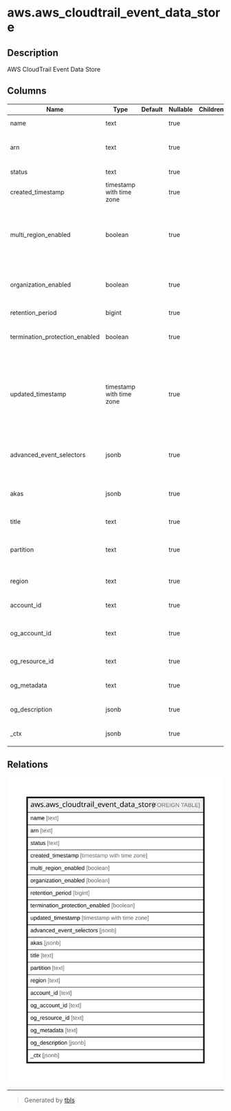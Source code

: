 # aws.aws_cloudtrail_event_data_store

## Description

AWS CloudTrail Event Data Store

## Columns

| Name | Type | Default | Nullable | Children | Parents | Comment |
| ---- | ---- | ------- | -------- | -------- | ------- | ------- |
| name | text |  | true |  |  | The name of the event data store. |
| arn | text |  | true |  |  | The Amazon Resource Name (ARN) of the event data store. |
| status | text |  | true |  |  | The status of an event data store. |
| created_timestamp | timestamp with time zone |  | true |  |  | The timestamp of the event data store's creation. |
| multi_region_enabled | boolean |  | true |  |  | Indicates whether the event data store includes events from all regions, or only from the region in which it was created. |
| organization_enabled | boolean |  | true |  |  | Indicates that an event data store is collecting logged events for an organization. |
| retention_period | bigint |  | true |  |  | The retention period, in days. |
| termination_protection_enabled | boolean |  | true |  |  | Indicates whether the event data store is protected from termination. |
| updated_timestamp | timestamp with time zone |  | true |  |  | The timestamp showing when an event data store was updated, if applicable. UpdatedTimestamp is always either the same or newer than the time shown in CreatedTimestamp. |
| advanced_event_selectors | jsonb |  | true |  |  | The advanced event selectors that were used to select events for the data store. |
| akas | jsonb |  | true |  |  | Array of globally unique identifier strings (also known as) for the resource. |
| title | text |  | true |  |  | Title of the resource. |
| partition | text |  | true |  |  | The AWS partition in which the resource is located (aws, aws-cn, or aws-us-gov). |
| region | text |  | true |  |  | The AWS Region in which the resource is located. |
| account_id | text |  | true |  |  | The AWS Account ID in which the resource is located. |
| og_account_id | text |  | true |  |  | The Platform Account ID in which the resource is located. |
| og_resource_id | text |  | true |  |  | The unique ID of the resource in opengovernance. |
| og_metadata | text |  | true |  |  | Platform Metadata of the AWS resource. |
| og_description | jsonb |  | true |  |  | The full model description of the resource |
| _ctx | jsonb |  | true |  |  | Steampipe context in JSON form, e.g. connection_name. |

## Relations

![er](aws.aws_cloudtrail_event_data_store.svg)

---

> Generated by [tbls](https://github.com/k1LoW/tbls)
